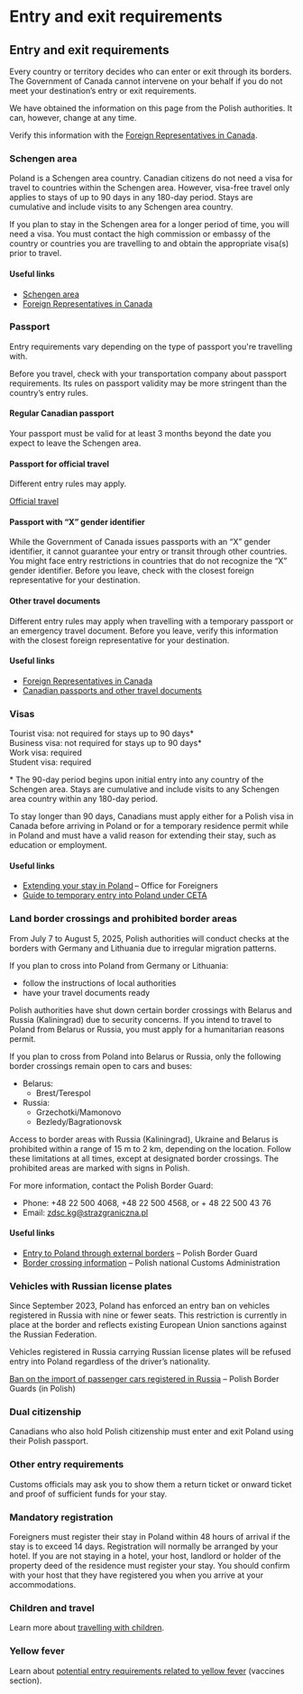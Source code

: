 # Entry and exit requirements

## Entry and exit requirements

Every country or territory decides who can enter or exit through its borders. The Government of Canada cannot intervene on your behalf if you do not meet your destination’s entry or exit requirements.

We have obtained the information on this page from the Polish authorities. It can, however, change at any time.

Verify this information with the [Foreign Representatives in Canada](https://www.international.gc.ca/protocol-protocole/reps.aspx?lang=eng).

### Schengen area

Poland is a Schengen area country. Canadian citizens do not need a visa for travel to countries within the Schengen area. However, visa-free travel only applies to stays of up to 90 days in any 180-day period. Stays are cumulative and include visits to any Schengen area country.

If you plan to stay in the Schengen area for a longer period of time, you will need a visa. You must contact the high commission or embassy of the country or countries you are travelling to and obtain the appropriate visa(s) prior to travel.

#### Useful links

* [Schengen area](https://travel.gc.ca/travelling/schengen-area)
* [Foreign Representatives in Canada](http://www.international.gc.ca/protocol-protocole/reps.aspx?lang=eng)

### Passport

Entry requirements vary depending on the type of passport you're travelling with.

Before you travel, check with your transportation company about passport requirements. Its rules on passport validity may be more stringent than the country’s entry rules.

#### Regular Canadian passport

Your passport must be valid for at least 3 months beyond the date you expect to leave the Schengen area.

#### Passport for official travel

Different entry rules may apply.

[Official travel](https://www.canada.ca/en/immigration-refugees-citizenship/services/canadian-passports/official-travel.html)

#### Passport with “X” gender identifier

While the Government of Canada issues passports with an “X” gender identifier, it cannot guarantee your entry or transit through other countries. You might face entry restrictions in countries that do not recognize the “X” gender identifier. Before you leave, check with the closest foreign representative for your destination.

#### Other travel documents

Different entry rules may apply when travelling with a temporary passport or an emergency travel document. Before you leave, verify this information with the closest foreign representative for your destination.

#### Useful links

* [Foreign Representatives in Canada](https://www.international.gc.ca/protocol-protocole/reps.aspx?lang=eng)
* [Canadian passports and other travel documents](http://www.canada.ca/passport)

### Visas

Tourist visa: not required for stays up to 90 days\*   
 Business visa: not required for stays up to 90 days\*   
 Work visa: required   
 Student visa: required

\* The 90-day period begins upon initial entry into any country of the Schengen area. Stays are cumulative and include visits to any Schengen area country within any 180-day period.

To stay longer than 90 days, Canadians must apply either for a Polish visa in Canada before arriving in Poland or for a temporary residence permit while in Poland and must have a valid reason for extending their stay, such as education or employment.

#### Useful links

* [Extending your stay in Poland](http://udsc.gov.pl/en/cudzoziemcy/obywatele-panstw-trzecich/chce-przedluzyc-swoj-pobyt-w-polsce/) – Office for Foreigners
* [Guide to temporary entry into Poland under CETA](https://www.international.gc.ca/trade-commerce/trade-agreements-accords-commerciaux/agr-acc/ceta-aecg/temporary-entry-admission-temporaire-guide/poland-pologne.aspx?lang=eng)

### Land border crossings and prohibited border areas

From July 7 to August 5, 2025, Polish authorities will conduct checks at the borders with Germany and Lithuania due to irregular migration patterns.

If you plan to cross into Poland from Germany or Lithuania:

* follow the instructions of local authorities
* have your travel documents ready

Polish authorities have shut down certain border crossings with Belarus and Russia (Kaliningrad) due to security concerns. If you intend to travel to Poland from Belarus or Russia, you must apply for a humanitarian reasons permit.

If you plan to cross from Poland into Belarus or Russia, only the following border crossings remain open to cars and buses:

* Belarus:
  + Brest/Terespol
* Russia:
  + Grzechotki/Mamonovo
  + Bezledy/Bagrationovsk

Access to border areas with Russia (Kaliningrad), Ukraine and Belarus is prohibited within a range of 15 m to 2 km, depending on the location. Follow these limitations at all times, except at designated border crossings. The prohibited areas are marked with signs in Polish.

For more information, contact the Polish Border Guard:

* Phone: +48 22 500 4068, +48 22 500 4568, or + 48 22 500 43 76
* Email: [zdsc.kg@strazgraniczna.pl](mailto:zdsc.kg@strazgraniczna.pl)

#### Useful links

* [Entry to Poland through external borders](https://www.strazgraniczna.pl/pl/cudzoziemcy/obowiazujace-ograniczenia) – Polish Border Guard
* [Border crossing information](https://granica.gov.pl/?v=en) – Polish national Customs Administration

### Vehicles with Russian license plates

Since September 2023, Poland has enforced an entry ban on vehicles registered in Russia with nine or fewer seats. This restriction is currently in place at the border and reflects existing European Union sanctions against the Russian Federation.

Vehicles registered in Russia carrying Russian license plates will be refused entry into Poland regardless of the driver’s nationality.

[Ban on the import of passenger cars registered in Russia](https://www.strazgraniczna.pl/pl/aktualnosci/12305,Zakaz-przywozu-samochodow-osobowych-zarejestrowanych-w-Rosji.html) – Polish Border Guards (in Polish)

### Dual citizenship

Canadians who also hold Polish citizenship must enter and exit Poland using their Polish passport.

### Other entry requirements

Customs officials may ask you to show them a return ticket or onward ticket and proof of sufficient funds for your stay.

### Mandatory registration

Foreigners must register their stay in Poland within 48 hours of arrival if the stay is to exceed 14 days. Registration will normally be arranged by your hotel. If you are not staying in a hotel, your host, landlord or holder of the property deed of the residence must register your stay. You should confirm with your host that they have registered you when you arrive at your accommodations.

### Children and travel

Learn more about [travelling with children](http://travel.gc.ca/travelling/children).

### Yellow fever

Learn about [potential entry requirements related to yellow fever](#health) (vaccines section).